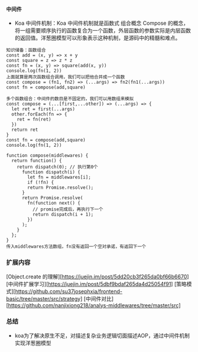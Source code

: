 #### 中间件

- Koa 中间件机制：Koa 中间件机制就是函数式 组合概念 Compose 的概念，将⼀组需要顺序执⾏的函数复合为⼀个函数，外层函数的参数实际是内层函数的返回值。洋葱圈模型可以形象表示这种机制，是源码中的精髓和难点。

```
知识储备：函数组合
const add = (x, y) => x + y
const square = z => z * z
const fn = (x, y) => square(add(x, y))
console.log(fn(1, 2))
上⾯就算是两次函数组合调⽤，我们可以把他合并成⼀个函数
const compose = (fn1, fn2) => (...args) => fn2(fn1(...args))
const fn = compose(add,square)

多个函数组合：中间件的数⽬是不固定的，我们可以⽤数组来模拟
const compose = (...[first,...other]) => (...args) => {
  let ret = first(...args)
  other.forEach(fn => {
    ret = fn(ret)
  })
  return ret
}
const fn = compose(add,square)
console.log(fn(1, 2))
```

```
function compose(middlewares) {
  return function() {
    return dispatch(0); // 执⾏第0个
      function dispatch(i) {
        let fn = middlewares[i];
        if (!fn) {
        return Promise.resolve();
      }
      return Promise.resolve(
        fn(function next() {
          // promise完成后，再执⾏下⼀个
          return dispatch(i + 1);
        })
      );
    }
  };
}
传入middlewares方法数组，fn没有返回一个空对承诺，有返回下一个
```

### 扩展内容

[Object.create 的理解][https://juejin.im/post/5dd20cb3f265da0bf66b6670]
[中间件扩展学习][https://juejin.im/post/5dbf9bdaf265da4d25054f91]
[策略模式][https://github.com/su37josephxia/frontend-basic/tree/master/src/strategy]
[中间件对⽐][https://github.com/nanjixiong218/analys-middlewares/tree/master/src]


### 总结

- koa为了解决原生不足，对描述复杂业务逻辑切面描述AOP，通过中间件机制实现洋葱圈模型